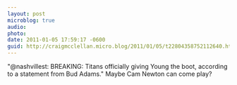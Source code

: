 ```yaml
---
layout: post
microblog: true
audio: 
photo: 
date: 2011-01-05 17:59:17 -0600
guid: http://craigmcclellan.micro.blog/2011/01/05/t22804358752112640.html
---
```

"@nashvillest: BREAKING: Titans officially giving Young the boot, according to a statement from Bud Adams." Maybe Cam Newton can come play?
